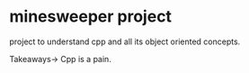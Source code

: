 # minesweeper project 
 project to understand cpp and all its object oriented concepts.

 Takeaways-> Cpp is a pain.
